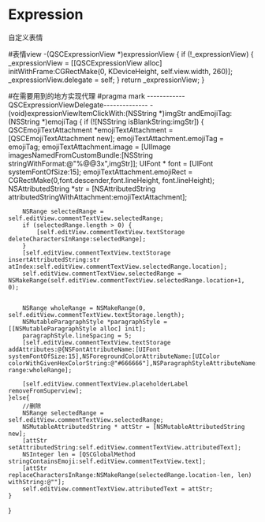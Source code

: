 # Expression
自定义表情


#表情view
-(QSCExpressionView *)expressionView
{
    if (!_expressionView) {
        _expressionView = [[QSCExpressionView alloc] initWithFrame:CGRectMake(0, KDeviceHeight, self.view.width, 260)];
        _expressionView.delegate = self;
    }
    return _expressionView;
}



#在需要用到的地方实现代理
#pragma mark ------------QSCExpressionViewDelegate--------------
-(void)expressionViewItemClickWith:(NSString *)imgStr andEmojiTag:(NSString *)emojiTag
{
    if (![NSString isBlankString:imgStr]) {
        QSCEmojiTextAttachment *emojiTextAttachment = [QSCEmojiTextAttachment new];
        emojiTextAttachment.emojiTag = emojiTag;
        emojiTextAttachment.image = [UIImage imagesNamedFromCustomBundle:[NSString stringWithFormat:@"%@@3x",imgStr]];
        UIFont * font = [UIFont systemFontOfSize:15];
        emojiTextAttachment.emojiRect = CGRectMake(0,font.descender,font.lineHeight, font.lineHeight);
        NSAttributedString *str = [NSAttributedString attributedStringWithAttachment:emojiTextAttachment];
        
        NSRange selectedRange = self.editView.commentTextView.selectedRange;
        if (selectedRange.length > 0) {
            [self.editView.commentTextView.textStorage deleteCharactersInRange:selectedRange];
        }
        [self.editView.commentTextView.textStorage insertAttributedString:str atIndex:self.editView.commentTextView.selectedRange.location];
        self.editView.commentTextView.selectedRange = NSMakeRange(self.editView.commentTextView.selectedRange.location+1, 0);
        
        
        NSRange wholeRange = NSMakeRange(0, self.editView.commentTextView.textStorage.length);
        NSMutableParagraphStyle *paragraphStyle = [[NSMutableParagraphStyle alloc] init];
        paragraphStyle.lineSpacing = 5;
        [self.editView.commentTextView.textStorage addAttributes:@{NSFontAttributeName:[UIFont systemFontOfSize:15],NSForegroundColorAttributeName:[UIColor colorWithGivenHexColorString:@"#666666"],NSParagraphStyleAttributeName:paragraphStyle} range:wholeRange];
        
        [self.editView.commentTextView.placeholderLabel removeFromSuperview];
    }else{
        //删除
        NSRange selectedRange = self.editView.commentTextView.selectedRange;
        NSMutableAttributedString * attStr = [NSMutableAttributedString new];
        [attStr setAttributedString:self.editView.commentTextView.attributedText];
        NSInteger len = [QSCGlobalMethod stringContainsEmoji:self.editView.commentTextView.text];
        [attStr replaceCharactersInRange:NSMakeRange(selectedRange.location-len, len) withString:@""];
        self.editView.commentTextView.attributedText = attStr;
    }
}
